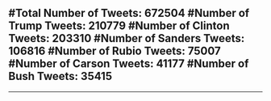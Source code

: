 #Total Number of Tweets: 672504 
#Number of Trump Tweets: 210779
#Number of Clinton Tweets: 203310
#Number of Sanders Tweets: 106816
#Number of Rubio Tweets: 75007
#Number of Carson Tweets: 41177
#Number of Bush Tweets: 35415
---
---
